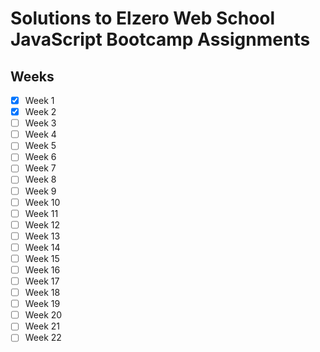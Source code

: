 # Solutions to Elzero Web School JavaScript Bootcamp Assignments

## Weeks

-   [x] Week 1
-   [x] Week 2
-   [ ] Week 3
-   [ ] Week 4
-   [ ] Week 5
-   [ ] Week 6
-   [ ] Week 7
-   [ ] Week 8
-   [ ] Week 9
-   [ ] Week 10
-   [ ] Week 11
-   [ ] Week 12
-   [ ] Week 13
-   [ ] Week 14
-   [ ] Week 15
-   [ ] Week 16
-   [ ] Week 17
-   [ ] Week 18
-   [ ] Week 19
-   [ ] Week 20
-   [ ] Week 21
-   [ ] Week 22
